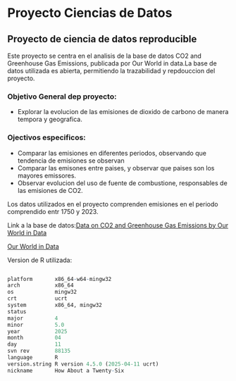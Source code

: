 Proyecto Ciencias de Datos
================

## Proyecto de ciencia de datos reproducible

Este proyecto se centra en el analisis de la base de datos CO2 and Greenhouse Gas Emissions,
publicada por Our World in data.La base de datos utilizada es abierta, permitiendo la trazabilidad y repdouccion del proyecto.


### Objetivo General dep proyecto:

- Explorar la evolucion de las emisiones de dioxido de carbono de manera tempora y geografica.

### Ojectivos especificos:
- Comparar las emisiones en diferentes periodos, observando que tendencia de emisiones se observan
- Comparar las emisones entre paises, y observar que paises son los mayores emissores.
- Observar evolucion del uso de fuente de combustione, responsables de las emisiones de CO2.

Los datos utilizados en el proyecto comprenden emisiones en el periodo comprendido entr 1750 y 2023.

Link a la base de datos:[Data on CO2 and Greenhouse Gas Emissions by Our World in Data](https://github.com/owid/co2-data.git)

[Our World in Data](https://github.com/owid/co2-data.git)


Version de R utilizada:

```r

platform       x86_64-w64-mingw32               
arch           x86_64                           
os             mingw32                          
crt            ucrt                             
system         x86_64, mingw32                  
status                                          
major          4                                
minor          5.0                              
year           2025                             
month          04                               
day            11                               
svn rev        88135                            
language       R                                
version.string R version 4.5.0 (2025-04-11 ucrt)
nickname       How About a Twenty-Six  
